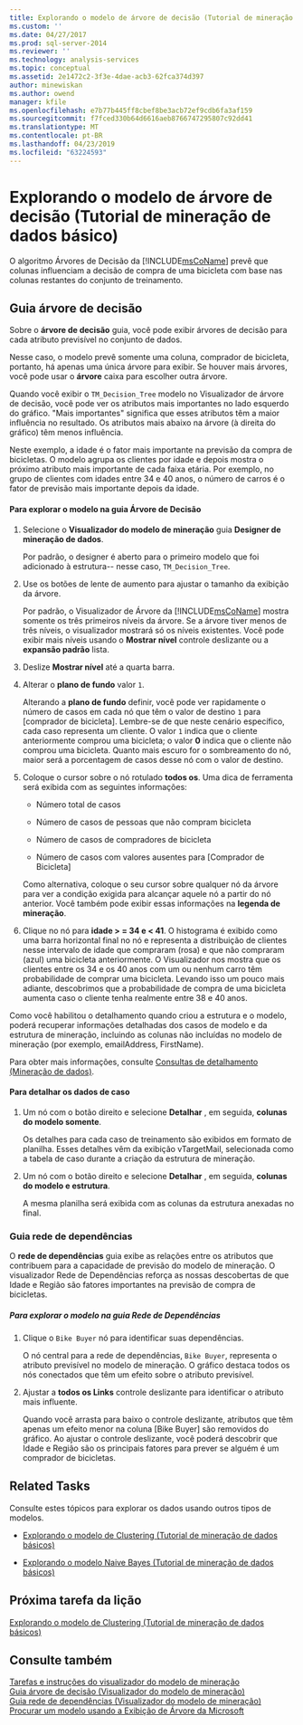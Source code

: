 ```yaml
---
title: Explorando o modelo de árvore de decisão (Tutorial de mineração de dados básico) | Microsoft Docs
ms.custom: ''
ms.date: 04/27/2017
ms.prod: sql-server-2014
ms.reviewer: ''
ms.technology: analysis-services
ms.topic: conceptual
ms.assetid: 2e1472c2-3f3e-4dae-acb3-62fca374d397
author: minewiskan
ms.author: owend
manager: kfile
ms.openlocfilehash: e7b77b445ff8cbef8be3acb72ef9cdb6fa3af159
ms.sourcegitcommit: f7fced330b64d6616aeb8766747295807c92dd41
ms.translationtype: MT
ms.contentlocale: pt-BR
ms.lasthandoff: 04/23/2019
ms.locfileid: "63224593"
---
```

# <a name="exploring-the-decision-tree-model-basic-data-mining-tutorial"></a>Explorando o modelo de árvore de decisão (Tutorial de mineração de dados básico)
  O algoritmo Árvores de Decisão da [!INCLUDE[msCoName](../includes/msconame-md.md)] prevê que colunas influenciam a decisão de compra de uma bicicleta com base nas colunas restantes do conjunto de treinamento.  
  

  
##  <a name="Decision_Tree_Tab"></a> Guia árvore de decisão  
 Sobre o **árvore de decisão** guia, você pode exibir árvores de decisão para cada atributo previsível no conjunto de dados.  
  
 Nesse caso, o modelo prevê somente uma coluna, comprador de bicicleta, portanto, há apenas uma única árvore para exibir. Se houver mais árvores, você pode usar o **árvore** caixa para escolher outra árvore.  
  
 Quando você exibir o `TM_Decision_Tree` modelo no Visualizador de árvore de decisão, você pode ver os atributos mais importantes no lado esquerdo do gráfico. "Mais importantes" significa que esses atributos têm a maior influência no resultado. Os atributos mais abaixo na árvore (à direita do gráfico) têm menos influência.  
  
 Neste exemplo, a idade é o fator mais importante na previsão da compra de bicicletas. O modelo agrupa os clientes por idade e depois mostra o próximo atributo mais importante de cada faixa etária. Por exemplo, no grupo de clientes com idades entre 34 e 40 anos, o número de carros é o fator de previsão mais importante depois da idade.  
  
#### <a name="to-explore-the-model-in-the-decision-tree-tab"></a>Para explorar o modelo na guia Árvore de Decisão  
  
1.  Selecione o **Visualizador do modelo de mineração** guia **Designer de mineração de dados**.  
  
     Por padrão, o designer é aberto para o primeiro modelo que foi adicionado à estrutura-- nesse caso, `TM_Decision_Tree`.  
  
2.  Use os botões de lente de aumento para ajustar o tamanho da exibição da árvore.  
  
     Por padrão, o Visualizador de Árvore da [!INCLUDE[msCoName](../includes/msconame-md.md)] mostra somente os três primeiros níveis da árvore. Se a árvore tiver menos de três níveis, o visualizador mostrará só os níveis existentes. Você pode exibir mais níveis usando o **Mostrar nível** controle deslizante ou a **expansão padrão** lista.  
  
3.  Deslize **Mostrar nível** até a quarta barra.  
  
4.  Alterar o **plano de fundo** valor `1`.  
  
     Alterando a **plano de fundo** definir, você pode ver rapidamente o número de casos em cada nó que têm o valor de destino `1` para [comprador de bicicleta]. Lembre-se de que neste cenário específico, cada caso representa um cliente. O valor `1` indica que o cliente anteriormente comprou uma bicicleta; o valor **0** indica que o cliente não comprou uma bicicleta. Quanto mais escuro for o sombreamento do nó, maior será a porcentagem de casos desse nó com o valor de destino.  
  
5.  Coloque o cursor sobre o nó rotulado **todos os**. Uma dica de ferramenta será exibida com as seguintes informações:  
  
    -   Número total de casos  
  
    -   Número de casos de pessoas que não compram bicicleta  
  
    -   Número de casos de compradores de bicicleta  
  
    -   Número de casos com valores ausentes para [Comprador de Bicicleta]  
  
     Como alternativa, coloque o seu cursor sobre qualquer nó da árvore para ver a condição exigida para alcançar aquele nó a partir do nó anterior. Você também pode exibir essas informações na **legenda de mineração**.  
  
6.  Clique no nó para **idade > = 34 e < 41**. O histograma é exibido como uma barra horizontal final no nó e representa a distribuição de clientes nesse intervalo de idade que compraram (rosa) e que não compraram (azul) uma bicicleta anteriormente. O Visualizador nos mostra que os clientes entre os 34 e os 40 anos com um ou nenhum carro têm probabilidade de comprar uma bicicleta. Levando isso um pouco mais adiante, descobrimos que a probabilidade de compra de uma bicicleta aumenta caso o cliente tenha realmente entre 38 e 40 anos.  
  
 Como você habilitou o detalhamento quando criou a estrutura e o modelo, poderá recuperar informações detalhadas dos casos de modelo e da estrutura de mineração, incluindo as colunas não incluídas no modelo de mineração (por exemplo, emailAddress, FirstName).  
  
 Para obter mais informações, consulte [Consultas de detalhamento &#40;Mineração de dados&#41;](../../2014/analysis-services/data-mining/drillthrough-queries-data-mining.md).  
  
#### <a name="to-drill-through-to-case-data"></a>Para detalhar os dados de caso  
  
1.  Um nó com o botão direito e selecione **Detalhar** , em seguida, **colunas do modelo somente**.  
  
     Os detalhes para cada caso de treinamento são exibidos em formato de planilha. Esses detalhes vêm da exibição vTargetMail, selecionada como a tabela de caso durante a criação da estrutura de mineração.  
  
2.  Um nó com o botão direito e selecione **Detalhar** , em seguida, **colunas do modelo e estrutura**.  
  
     A mesma planilha será exibida com as colunas da estrutura anexadas no final.  
  
  
###  <a name="Dependency_Network_Tab"></a> Guia rede de dependências  
 O **rede de dependências** guia exibe as relações entre os atributos que contribuem para a capacidade de previsão do modelo de mineração. O visualizador Rede de Dependências reforça as nossas descobertas de que Idade e Região são fatores importantes na previsão de compra de bicicletas.  
  
##### <a name="to-explore-the-model-in-the-dependency-network-tab"></a>Para explorar o modelo na guia Rede de Dependências  
  
1.  Clique o `Bike Buyer` nó para identificar suas dependências.  
  
     O nó central para a rede de dependências, `Bike Buyer`, representa o atributo previsível no modelo de mineração. O gráfico destaca todos os nós conectados que têm um efeito sobre o atributo previsível.  
  
2.  Ajustar a **todos os Links** controle deslizante para identificar o atributo mais influente.  
  
     Quando você arrasta para baixo o controle deslizante, atributos que têm apenas um efeito menor na coluna [Bike Buyer] são removidos do gráfico. Ao ajustar o controle deslizante, você poderá descobrir que Idade e Região são os principais fatores para prever se alguém é um comprador de bicicletas.  
  
## <a name="related-tasks"></a>Related Tasks  
 Consulte estes tópicos para explorar os dados usando outros tipos de modelos.  
  
-   [Explorando o modelo de Clustering &#40;Tutorial de mineração de dados básicos&#41;](../../2014/tutorials/exploring-the-clustering-model-basic-data-mining-tutorial.md)  
  
-   [Explorando o modelo Naive Bayes &#40;Tutorial de mineração de dados básicos&#41;](../../2014/tutorials/exploring-the-naive-bayes-model-basic-data-mining-tutorial.md)  
  
## <a name="next-task-in-lesson"></a>Próxima tarefa da lição  
 [Explorando o modelo de Clustering &#40;Tutorial de mineração de dados básicos&#41;](../../2014/tutorials/exploring-the-clustering-model-basic-data-mining-tutorial.md)  
  
## <a name="see-also"></a>Consulte também  
 [Tarefas e instruções do visualizador do modelo de mineração](../../2014/analysis-services/data-mining/mining-model-viewer-tasks-and-how-tos.md)   
 [Guia árvore de decisão &#40;Visualizador do modelo de mineração&#41;](../../2014/analysis-services/decision-tree-tab-mining-model-viewer.md)   
 [Guia rede de dependências &#40;Visualizador do modelo de mineração&#41;](../../2014/analysis-services/dependency-network-tab-mining-model-viewer.md)   
 [Procurar um modelo usando a Exibição de Árvore da Microsoft](../../2014/analysis-services/data-mining/browse-a-model-using-the-microsoft-tree-viewer.md)  
  
  
